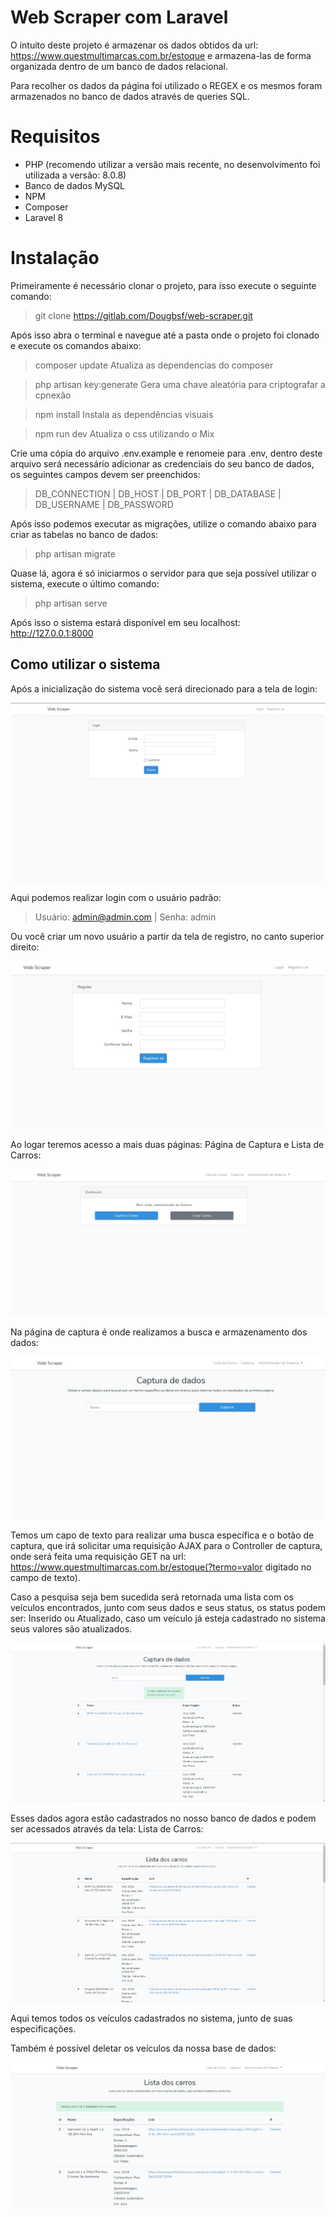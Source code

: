 # Web Scraper com Laravel
O intuito deste projeto é armazenar os dados obtidos da url: https://www.questmultimarcas.com.br/estoque 
e armazena-las de forma organizada dentro de um banco de dados relacional.

Para recolher os dados da página foi utilizado o REGEX e os mesmos foram armazenados no banco de dados através de queries SQL.
# Requisitos
- PHP (recomendo utilizar a versão mais recente, no desenvolvimento foi utilizada a versão: 8.0.8)
- Banco de dados MySQL
- NPM
- Composer
- Laravel 8

# Instalação

Primeiramente é necessário clonar o projeto, para isso execute o seguinte comando: 
> git clone https://gitlab.com/Dougbsf/web-scraper.git

Após isso abra o terminal e navegue até a pasta onde o projeto foi clonado e execute os comandos abaixo:

>composer update
Atualiza as dependencias do composer

>php artisan key:generate
Gera uma chave aleatória para criptografar a cpnexão

>npm install
Instala as dependências visuais

>npm run dev
Atualiza o css utilizando o Mix

Crie uma cópia do arquivo .env.example e renomeie para .env, dentro deste arquivo será necessário
adicionar as credenciais do seu banco de dados, os seguintes campos devem ser preenchidos:

> DB_CONNECTION | DB_HOST | DB_PORT | DB_DATABASE | DB_USERNAME | DB_PASSWORD

Após isso podemos executar as migrações, utilize o comando abaixo para criar as tabelas no banco de dados:

> php artisan migrate

Quase lá, agora é só iniciarmos o servidor para que seja possível utilizar o sistema, execute o último comando:

> php artisan serve

Após isso o sistema estará disponível em seu localhost: http://127.0.0.1:8000
## Como utilizar o sistema

Após a inicialização do sistema você será direcionado para a tela de login:

![Imagem da tela de login](docs/imgs/login.jpg?raw=true)

Aqui podemos realizar login com o usuário padrão:
> Usuário: admin@admin.com | Senha: admin

Ou você criar um novo usuário a partir da tela de registro, no canto superior direito:

![Imagem da tela de registro](docs/imgs/registro.jpg?raw=true)

Ao logar teremos acesso a mais duas páginas: Página de Captura e Lista de Carros:

![Imagem da home](docs/imgs/home.jpg?raw=true)

Na página de captura é onde realizamos a busca e armazenamento dos dados:

![Imagem da tela de captura](docs/imgs/captura.jpg?raw=true)

Temos um capo de texto para realizar uma busca específica e o botão de captura, que irá
solicitar uma requisição AJAX para o Controller de captura, onde será feita uma requisição GET na
url: https://www.questmultimarcas.com.br/estoque(?termo=valor digitado no campo de texto).

Caso a pesquisa seja bem sucedida será retornada uma lista com os veículos encontrados, junto 
com seus dados e seus status, os status podem ser: Inserido ou Atualizado, caso um veículo já 
esteja cadastrado no sistema seus valores são atualizados.

![Imagem da tela de captura com resultados](docs/imgs/captura2.jpg?raw=true)

Esses dados agora estão cadastrados no nosso banco de dados e podem ser acessados 
através da tela: Lista de Carros:

![Imagem da tela de lista de carros](docs/imgs/lista.jpg?raw=true)

Aqui temos todos os veículos cadastrados no sistema, junto de suas especificações.

Também é possível deletar os veículos da nossa base de dados:

![Imagem da tela de lista de carros com delete](docs/imgs/lista2.jpg?raw=true)

